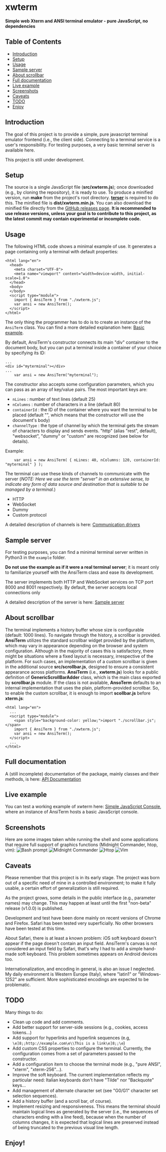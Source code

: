 # xwterm
**Simple web Xterm and ANSI terminal emulator - pure JavaScript, no dependencies**   

## Table of Contents
- [Introduction](#introduction)
- [Setup](#setup)
- [Usage](#usage)
- [Sample server](#sample-server)
- [About scrollbar](#about-scrollbar)
- [Full documentation](#full-documentation)
- [Live example](#live-example)
- [Screenshots](#screenshots)
- [Caveats](#caveats)
- [TODO](#todo)
- [Enjoy](#enjoy)

## Introduction
The goal of this project is to provide a simple, pure javascript terminal emulator frontend
(i.e., the client side). Connecting to a terminal service is a user's responsibility.
For testing purposes, a very basic terminal server is available here.

This project is still under development.

## Setup
The source is a single JavaScript file (**src/xwterm.js**); once downloaded (e.g.,
by cloning the repository), it is ready to use. To produce a minified version,
run **make** from the project's root directory. **[terser](https://terser.org/)** is
required to do this. The minified file is **dist/xwterm.min.js**. You can also download
the minified file directly from the [GitHub releases page](https://github.com/giusguerrini/xwterm/releases).
**It is recommended to use release versions, unless your goal is to contribute to this project,
as the latest commit may contain experimental or incomplete code.**

## Usage
The following HTML code shows a minimal example of use. It generates a page containing
only a terminal with default properties:

	<html lang="en">
	  <head>
	    <meta charset="UTF-8">
	    <meta name="viewport" content="width=device-width, initial-scale=1.0">
	  </head>
	  <body>
	  </body>
	  <script type="module">
	    import { AnsiTerm } from "./xwterm.js";
	    var ansi = new AnsiTerm();
	  </script>
	</html>

The only thing the programmer has to do is to create an instance of the `AnsiTerm` class.
You can find a more detailed explanation here: [Basic example](https://giusguerrini.github.io/xwterm/tutorial-10-basic-page.html).

By default, AnsiTerm's constructor connects its main "div" container to the document body,
but you can put a terminal inside a container of your choice by specifying its ID:

	...
	<div id="myterminal"></div>
	...
	    var ansi = new AnsiTerm("myterminal");

The constructor also accepts some configuration parameters, which you can pass as an
array of key/value pairs. The most important keys are:

- `nLines` : number of text lines (default 25)
- `nColumns` : number of characters in a line (default 80)
- `containerId` : the ID of the container where you want the terminal to be placed (default "", which
means that the constructor will use the document's body)
- `channelType` : the type of channel by which the terminal gets the stream of characters
to display and sends events. "http" (alias "rest", default), "websocket", "dummy" or "custom"
are recognized (see below for details).

Example:

	    var ansi = new AnsiTerm( { nLines: 40, nColumns: 120, containerId: "myterminal" } );

The terminal can use these kinds of channels to communicate with the server
(*NOTE: Here we use the term "server" in an extensive sense, to indicate any form of data source and destination that is suitable to be managed by a terminal.*)

- HTTP
- WebSocket
- Dummy
- Custom protocol

A detailed description of channels is here: [Communication drivers](https://giusguerrini.github.io/xwterm/tutorial-40-communication-drivers.html)

## Sample server
For testing purposes, you can find a minimal terminal server written in Python3 in the
`example` folder.

**Do not use the example as if it were a real terminal server**; it
is meant only to familiarize yourself with the AnsiTerm class and ease its development.

The server implements both HTTP and WebSocket services on TCP port 8000 and 8001
respectively. By default, the server accepts local connections only

A detailed description of the server is here: [Sample server](https://giusguerrini.github.io/xwterm/tutorial-90-sample-server.html)

## About scrollbar
The terminal implements a history buffer whose size is configurable (default: 1000 lines). To navigate through the history, a scrollbar is provided.
**AnsiTerm** utilizes the standard scrollbar widget provided by the platform, which may vary in appearance depending on the browser and system configuration.
Although in the majority of cases this is satisfactory, there might be situations where a fixed layout is necessary, irrespective of the platform.
For such cases, an implementation of a custom scrollbar is given in the additional source **src/scrollbar.js**, designed to ensure a consistent appearance across platforms. **AnsiTerm** (i.e., **xwterm.js**) looks for a public definition of **GenericScrollBarAdder** class, which is the main class exported by **scrollbar.js** module. If the class is not available, **AnsoTerm** defaults to an internal implementation that uses the plain, platform-provided scrollbar. So,
to enable the custom scrollbar, it is enough to import **scollbar.js** before **xterm.js**:

	<html lang="en">
	  ...
	  <script type="module">
	    <span style="background-color: yellow;">import "./scrollbar.js";</span>
	    import { AnsiTerm } from "./xwterm.js";
	    var ansi = new AnsiTerm();
	  </script>
	  ...
	</html>


## Full documentation
A (still incomplete) documentation of the package, mainly classes and their methods, is here:
[API Documentation](https://giusguerrini.github.io/xwterm/index.html)

## Live example
You can test a working example of xwterm here:
[Simple JavaScript Console](https://giusguerrini.github.io/xwterm/jsconsole.html), where an instance of AnsiTerm hosts a basic JavaScript console.

## Screenshots
Here are some images taken while running the shell and some applications that require
full support of graphics functions (Midnight Commander, htop, vim):
![Bash prompt](./doc/xwterm-screenshot-bash.png)
![Midnight Commander](./doc/xwterm-screenshot-mc.png)
![Htop](./doc/xwterm-screenshot-htop.png)
![Vim](./doc/xwterm-screenshot-vim.png)

## Caveats
Please remember that this project is in its early stage.
The project was born out of a specific need of mine in a controlled environment; to make it
fully usable, a certain effort of generalization is still required.

As the project grows, some details in the public interface (e.g., parameter names) may change.
This may happen at least until the first "non-beta" release (v1.0.0) is published.

Development and test have been done mainly on recent versions of Chrome and Firefox.
Safari has been tested very superficially. No other browsers have been tested at this time.

About Safari, there is at least a known problem: iOS soft keyboard doesn't appear if
the page doesn't contain an input field. AnsiTerm's canvas is not considered an input field
by Safari, that's why I had to add a simple hand-made soft keyboard. This problem
sometimes appears on Android devices too.

Internationalization, and encoding in general, is also an issue I neglected. My daily
environment is Western Europe (Italy), where "latin1" or "Windows-1252" are sufficient.
More sophisticated encodings are expected to be problematic.

## TODO
Many things to do:
- Clean up code and add comments.
- Add better support for server-side sessions (e.g., cookies, access tokens...)
- Add support for hyperlinks and hyperlink sequences (e.g, `\e]8;;http://example.com\e\\This is a link\e]8;;\e`)
- Add custom CSS properties to configure the terminal. Currently, the configuration comes
  from a set of parameters passed to the constructor.
- Add a configuration item to choose the terminal mode (e.g., "pure ANSI", "xterm", "xterm-256"...).
- Improve the soft keyboard. The current implementation reflects my particular need: Italian 
  keyboards don't have "Tilde" nor "Backquote" keys...
- Add management of alternate character set (see "G0/G1" character set selection sequences).
- Add a history buffer (and a scroll bar, of course).
- Implement resizing and responsiveness. This means the terminal should maintain logical lines as generated by the server
  (i.e., the sequences of characters ending with a line feed), because when the number of columns changes, it is expected
  that logical lines are preserved instead of being truncated to the previous visual line length.

## Enjoy!

